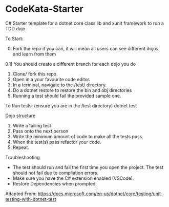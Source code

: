 # CodeKata-Starter
C# Starter template for a dotnet core class lib and xunit framework to run a TDD dojo

To Start:

0) Fork the repo if you can, it will mean all users can see different dojos and learn from them

0.1) You should create a different branch for each dojo you do
1) Clone/ fork this repo.
2) Open in a your favourite code editor.
3) In a terminal, navigate to the /test/ directory.
4) Do a dotnet restore to restore the bin and obj directories
5) Running a test should fail the provided sample one.

To Run tests: (ensure you are in the /test directory)
dotnet test

Dojo structure
1) Write a failing test
2) Pass onto the next person
3) Write the minimum amount of code to make all the tests pass
4) When the test(s) pass refactor your code.
5) Repeat.


Troubleshooting

- The test should run and fail the first time you open the project. The test should not fail due to compliation errors.
- Make sure you have the C# extension enabled (VSCode).
- Restore Dependencies when prompted.

Adapted From:
https://docs.microsoft.com/en-us/dotnet/core/testing/unit-testing-with-dotnet-test
